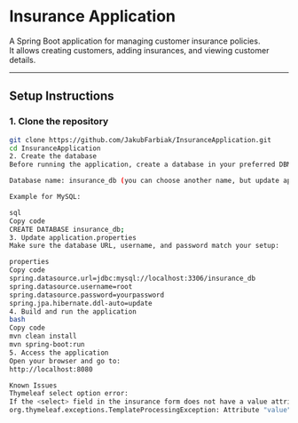 # Insurance Application

A Spring Boot application for managing customer insurance policies.  
It allows creating customers, adding insurances, and viewing customer details.

---

## Setup Instructions

### 1. Clone the repository
```bash
git clone https://github.com/JakubFarbiak/InsuranceApplication.git
cd InsuranceApplication
2. Create the database
Before running the application, create a database in your preferred DBMS (MySQL, PostgreSQL, etc.):

Database name: insurance_db (you can choose another name, but update application.properties accordingly)

Example for MySQL:

sql
Copy code
CREATE DATABASE insurance_db;
3. Update application.properties
Make sure the database URL, username, and password match your setup:

properties
Copy code
spring.datasource.url=jdbc:mysql://localhost:3306/insurance_db
spring.datasource.username=root
spring.datasource.password=yourpassword
spring.jpa.hibernate.ddl-auto=update
4. Build and run the application
bash
Copy code
mvn clean install
mvn spring-boot:run
5. Access the application
Open your browser and go to:
http://localhost:8080

Known Issues
Thymeleaf select option error:
If the <select> field in the insurance form does not have a value attribute for each <option>, the application will throw an exception:
org.thymeleaf.exceptions.TemplateProcessingException: Attribute "value" is required in "option" tags



